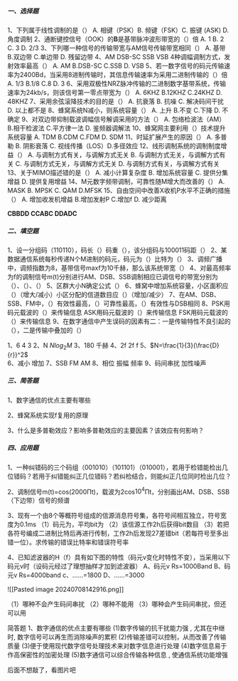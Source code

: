 ##### 一、选择题
1、下列属于线性调制的是（）
A. 相键（PSK）B. 频键（FSK）C. 振键 (ASK)  D. 角度调制
2、通断键控信号（OOK）的**B**是基带脉冲波形带宽的（）倍
A. 1       B. 2      C. 3      D. 2/3
3、下列哪一种信号的传输带宽与AM信号传输带宽相同（）
A. 基带    B.双边带    C.单边带    D. 残留边带
4、AM  DSB-SC  SSB  VSB  4种调幅调制方式，发射效率最高（）
A. AM      B.DSB-SC     C.SSB     D. VSB
5、若一数字信号的码元传输速率为2400Bd，当采用8进制传输时，其信息传输速率为采用二进制传输的（）倍
A. 1/3     B.1/8     C.8     D. 3
6、采用双极性NRZ脉冲传输的二进制数字基带系统，传输速率为24kb/s，则该信号第一零点带宽为（）
A. 6KHZ   B.12KHZ  C.24KHZ  D. 48KHZ
7、采用余弦滚降技术的目的是（）
A. 抗衰落  B. 抗噪 C. 解决码间干扰  D. 以上都不是
8、蜂窝系统N减小，则系统容量（）
A. 上升   B.不变  C.下降  D. 不确定
9、对双边带抑制载波调幅信号解调采用的方法（）
A. 包络检波法（AM）  B.相干检波法    C.平方律一法    D. 鉴频器调解法
10、蜂窝网主要利用（）技术提升系统容量
A. TDM     B.CDM     C.FDM     D. SDM
11、时延扩展产生的原因（）
A. 多普勒   B. 阴影衰落  C. 视线传播（LOS）D.多径效应
12、线形调制系统的调制制度增益（）
A. 与调制方式有关，与调解方式无关
B. 与调制方式无关，与调解方式有关
C. 与调制方式无关，与调解方式无关
D. 与调制方式有关，与调解方式有关
13、关于MIMO描述错的是（）
A. 减小计算复杂度  B. 增加系统容量  C. 提供分集增益  D. 提供复用增益
14、M元数字频带调制，可靠性随M增大而改善的（）
A. MASK   B. MPSK   C. QAM   D.MFSK
15、自由空间中改善X收机P水平不正确的措施（）
A. 增加收发机增益     B.增加发射P     C.增加f     D. 减少距离

**CBBDD CCABC DDADC**
##### 二、填空题
1、设一分组码（110110），码长（）码重（），该分组码与100011码距（）
2、某数据通信系统每秒传递N个M进制的码元，码元为（）比特为（）
3、调频广播中，调频指数为8，基带信号maxf为10千赫，那么该系统带宽（）
4、对最高频率为f的调制信号m(t)分别进行AM、DSB、SSB调制相应已调信号的带宽分别为（）、（）、（）
5、区群大小N确定公式（）
6、蜂窝中增加系统容量，小区面积应（）（增大/减小）小区分配的信道数目应（）（增加/减少）
7、在AM、DSB、SSB、FM中，（）有效性最高，（）可靠性最高，（）有效性与DSB相同
8、PSK用码元载波的（）来传输信息
   ASK用码元载波的（）来传输信息
   FSK用码元载波的（）来传输信息
9、在数字通信中产生误码的因素有二：一是传输特性不良引起的（），二是传输中叠加的（）

1、6  4  3
2、N   $Nlog_2M$
3、180 千赫
4、2f   2f   f
5、$N=\frac{1}{3}(\frac{D}{r})^2$                             
6、减小   增加
7、SSB   FM   AM
8、相位  振幅  频率
9、码间串扰  加性噪声
##### 三、简答题
1、数字通信的优点主要有哪些





2、蜂窝系统实现f复用的原理



3、什么是多普勒效应？影响多普勒效应的主要因素？该效应有何影响？



##### 四、应用题
1、一种纠错码的三个码组（001010）（101101）（010001），若用于检错能检出几位错码？若用于纠错能纠正几位错码？若纠检结合，则能纠正几位同时检出几位？





2、调制信号m(t)=cos(2000Πt)，载波为2cos$10^4$Πt，分别画出AM、DSB、SSB（下边带）信号的频谱





3、现有一个由8个等概符号组成的信源消息符号集，各符号间相互独立，符号宽度为0.1ms
（1）码元为，平均bit为
（2）该信源工作2h后获得bit数目
（3）若把各符号编成二进制比特后再进行传制，工作2h后发现27差错bit（若每符号至多出错一位）。求传输的错误比特率和错误符号率







4、已知滤波器的H（f）具有如下图的特性（码元v变化时特性不变），当采用以下码元v时（设码元经过了理想抽样才加到滤波器）
A、码元v  Rs=1000Band
B、码元v  Rs=4000band
c、……=1800
D、……=3000

![[Pasted image 20240708142916.png]]

（1）哪种不会产生码间串扰
（2）哪种不能用
（3）哪种会产生码间串扰，但还可以用











简答题
1、数字通信的优点主要有哪些
(1)数字传输的抗干扰能力强 , 尤其在中继时, 数字信号可以再生而消除噪声的累积
(2)传输差错可以控制，从而改善了传输质量
(3)便于使用现代数字信号处理技术来对数字信息进行处理
(4)数字信息易于作高保密性的加密处理
(5)数字通信可以综合传输各种信息 , 使通信系统功能增强

后面不想敲了，看图片吧